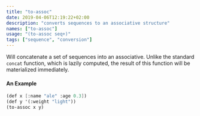```yaml
---
title: "to-assoc"
date: 2019-04-06T12:19:22+02:00
description: "converts sequences to an associative structure"
names: ["to-assoc"]
usage: "(to-assoc seq+)"
tags: ["sequence", "conversion"]
---
```

Will concatenate a set of sequences into an associative. Unlike the standard `concat` function, which is lazily computed, the result of this function will be materialized immediately.

#### An Example

~~~scheme
(def x [:name "ale" :age 0.3])
(def y '(:weight "light"))
(to-assoc x y)
~~~
